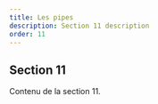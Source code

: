 ```yaml
---
title: Les pipes
description: Section 11 description
order: 11
---
```


## Section 11

Contenu de la section 11.
